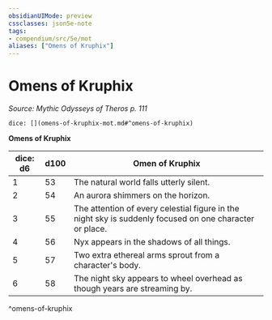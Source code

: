 ```yaml
---
obsidianUIMode: preview
cssclasses: json5e-note
tags:
- compendium/src/5e/mot
aliases: ["Omens of Kruphix"]
---
```

# Omens of Kruphix
*Source: Mythic Odysseys of Theros p. 111* 

`dice: [](omens-of-kruphix-mot.md#^omens-of-kruphix)`

**Omens of Kruphix**

| dice: d6 | d100 | Omen of Kruphix |
|----------|------|-----------------|
| 1 | 53 | The natural world falls utterly silent. |
| 2 | 54 | An aurora shimmers on the horizon. |
| 3 | 55 | The attention of every celestial figure in the night sky is suddenly focused on one character or place. |
| 4 | 56 | Nyx appears in the shadows of all things. |
| 5 | 57 | Two extra ethereal arms sprout from a character's body. |
| 6 | 58 | The night sky appears to wheel overhead as though years are streaming by. |
^omens-of-kruphix